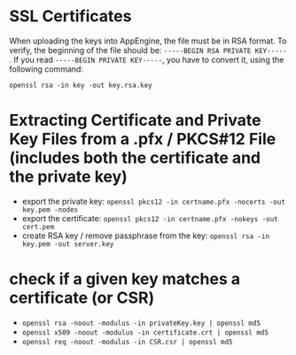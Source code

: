 # SSL Certificates

When uploading the keys into AppEngine, the file must be in RSA format. To verify, the beginning of the file should be: `-----BEGIN RSA PRIVATE KEY-----` . If you read `-----BEGIN PRIVATE KEY-----`, you have to convert it, using the following command:

```
openssl rsa -in key -out key.rsa.key
```



# Extracting Certificate and Private Key Files from a .pfx / PKCS#12 File (includes both the certificate and the private key)

- export the private key: `openssl pkcs12 -in certname.pfx -nocerts -out key.pem -nodes`
- export the certificate: `openssl pkcs12 -in certname.pfx -nokeys -out cert.pem`
- create RSA key / remove passphrase from the key: `openssl rsa -in key.pem -out server.key`

# check if a given key matches a certificate (or CSR)

- `openssl rsa -noout -modulus -in privateKey.key | openssl md5`
- `openssl x509 -noout -modulus -in certificate.crt | openssl md5`
- `openssl req -noout -modulus -in CSR.csr | openssl md5`